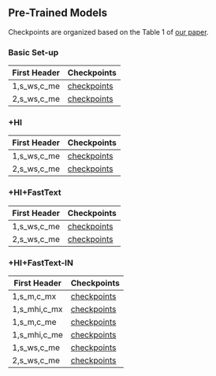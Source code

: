 ## Pre-Trained Models

Checkpoints are organized based on the Table 1 of [our paper](https://arxiv.org/pdf/2005.01678.pdf).

### Basic Set-up

| First Header  | Checkpoints   |
| ------------- | ------------- |
| 1,s_ws,c_me   |  [checkpoints](https://drive.google.com/file/d/1fq52m8HFZF_wB9nV0C-VWPK_hKT5uVry/view?usp=sharing)  |
| 2,s_ws,c_me   | [checkpoints](https://drive.google.com/file/d/1LYa6gsUPkPrgz7h_Yi_ibYJhHdHf7VRm/view?usp=sharing)   |


### +HI

| First Header  | Checkpoints   |
| ------------- | ------------- |
| 1,s_ws,c_me   |  [checkpoints](https://drive.google.com/file/d/1iNdEiJTYvoUSSZhloajmoviQSVcj7CJ8/view?usp=sharing)  |
| 2,s_ws,c_me   | [checkpoints](https://drive.google.com/file/d/1QbjSC7u5cL0qnM2oj3bYl_uVXlyiqPi7/view?usp=sharing)   |


### +HI+FastText
| First Header  | Checkpoints   |
| ------------- | ------------- |
| 1,s_ws,c_me   |  [checkpoints](https://drive.google.com/file/d/1VJhO2RVO-Y5fy2LmyCBwjNYfCkVLqoVO/view?usp=sharing)  |
| 2,s_ws,c_me   | [checkpoints](https://drive.google.com/file/d/1X4KpUSLVVjdTVRLychist1R5jouqIcvX/view?usp=sharing)   |


### +HI+FastText-IN
| First Header  | Checkpoints   |
| ------------- | ------------- |
| 1,s_m,c_mx   |  [checkpoints](https://drive.google.com/file/d/1iIUhgi0Xfl7jmoFMBJe_tFxygtQMD0ZX/view?usp=sharing)  |
| 1,s_mhi,c_mx   |  [checkpoints](https://drive.google.com/file/d/12px1Rz_XB1x_DXpoSI8gQXDi0eHovQuK/view?usp=sharing)  |
| 1,s_m,c_me   |  [checkpoints](https://drive.google.com/file/d/1Y3jf2_YgOxneKKZdr07sp1kv9HnYE5m1/view?usp=sharing)  |
| 1,s_mhi,c_me   |  [checkpoints](https://drive.google.com/file/d/1Ya9Y_430_iTB94iirTaJlE1_eFy__D_l/view?usp=sharing)  |
| 1,s_ws,c_me   |  [checkpoints](https://drive.google.com/file/d/1gg7mfOUZa1Vl5xQTwcVGUvpJNRRhBbSZ/view?usp=sharing)  |
| 2,s_ws,c_me   |  [checkpoints](https://drive.google.com/file/d/1WeNq_4djnI64T6MlUHHeBuNNEr3k5TEQ/view?usp=sharing)  |
